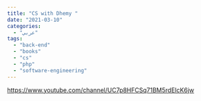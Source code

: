 ```yaml
---
title: "CS with Dhemy "
date: "2021-03-10"
categories:
  - "عربي"
tags:
  - "back-end"
  - "books"
  - "cs"
  - "php"
  - "software-engineering"
---
```


https://www.youtube.com/channel/UC7p8HFCSq71BM5rdEIcK6jw
